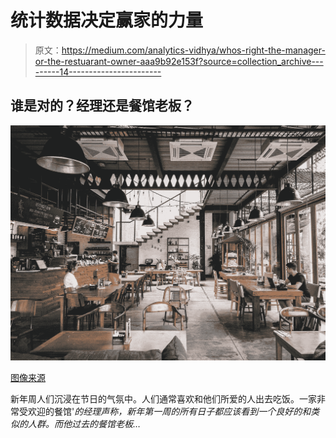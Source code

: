 # 统计数据决定赢家的力量

> 原文：<https://medium.com/analytics-vidhya/whos-right-the-manager-or-the-restuarant-owner-aaa9b92e153f?source=collection_archive---------14----------------------->

## 谁是对的？经理还是餐馆老板？

![](img/6173abcbdb3609bbc732a1605d42a006.png)

[图像来源](https://unsplash.com/photos/nmpW_WwwVSc)

新年周人们沉浸在节日的气氛中。人们通常喜欢和他们所爱的人出去吃饭。一家非常受欢迎的餐馆'*的经理声称，新年第一周的所有日子都应该看到一个良好的和类似的人群。而他过去的餐馆老板…*